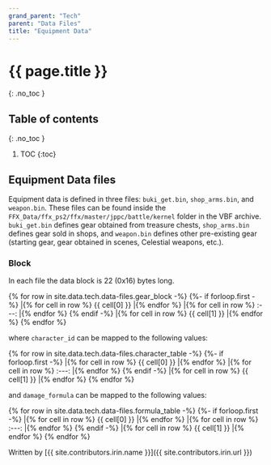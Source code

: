 ```yaml
---
grand_parent: "Tech"
parent: "Data Files"
title: "Equipment Data"
---
```

# {{ page.title }}
{: .no_toc }

## Table of contents
{: .no_toc }

1. TOC
{:toc}

## Equipment Data files
Equipment data is defined in three files: `buki_get.bin`, `shop_arms.bin`, and `weapon.bin`. These files can be found inside the `FFX_Data/ffx_ps2/ffx/master/jppc/battle/kernel` folder in the VBF archive. `buki_get.bin` defines gear obtained from treasure chests, `shop_arms.bin` defines gear sold in shops, and `weapon.bin` defines other pre-existing gear (starting gear, gear obtained in scenes, Celestial weapons, etc.).

### Block
In each file the data block is 22 (0x16) bytes long.

{% for row in site.data.tech.data-files.gear_block -%}
{%- if forloop.first -%}
|{% for cell in row %} {{ cell[0] }} |{% endfor %}
|{% for cell in row %} :---: |{% endfor %}
{% endif -%}
|{% for cell in row %} {{ cell[1] }} |{% endfor %}
{% endfor %}

where `character_id` can be mapped to the following values:

{% for row in site.data.tech.data-files.character_table -%}
{%- if forloop.first -%}
|{% for cell in row %} {{ cell[0] }} |{% endfor %}
|{% for cell in row %} :---: |{% endfor %}
{% endif -%}
|{% for cell in row %} {{ cell[1] }} |{% endfor %}
{% endfor %}

and `damage_formula` can be mapped to the following values:

{% for row in site.data.tech.data-files.formula_table -%}
{%- if forloop.first -%}
|{% for cell in row %} {{ cell[0] }} |{% endfor %}
|{% for cell in row %} :---: |{% endfor %}
{% endif -%}
|{% for cell in row %} {{ cell[1] }} |{% endfor %}
{% endfor %}

Written by [{{ site.contributors.irin.name }}]({{ site.contributors.irin.url }})
